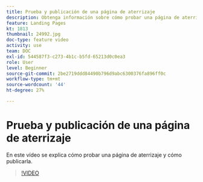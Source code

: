 ```yaml
---
title: Prueba y publicación de una página de aterrizaje
description: Obtenga información sobre cómo probar una página de aterrizaje creada en Adobe Campaign Standard y cómo publicarla.
feature: Landing Pages
kt: 1813
thumbnail: 24992.jpg
doc-type: feature video
activity: use
team: DOC
exl-id: 544587f3-c273-4b1c-b5fd-65213d0c0ea3
role: User
level: Beginner
source-git-commit: 2be2719ddd84490b796d9abc6300376fa896ff0c
workflow-type: tm+mt
source-wordcount: '44'
ht-degree: 27%

---
```


# Prueba y publicación de una página de aterrizaje

En este vídeo se explica cómo probar una página de aterrizaje y cómo publicarla.

>[!VIDEO](https://video.tv.adobe.com/v/24092?quality=12)
